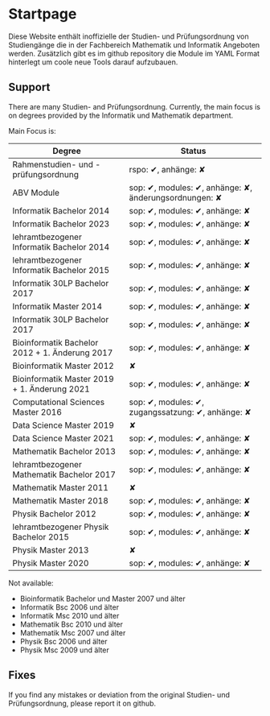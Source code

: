 # Startpage

Diese Website enthält inoffizielle der Studien- und Prüfungsordnung von Studiengänge
die in der Fachbereich Mathematik und Informatik Angeboten werden. Zusätzlich gibt es im github repository die Module
im YAML Format hinterlegt um coole neue Tools darauf aufzubauen.


## Support
There are many Studien- and Prüfungsordnung.
Currently, the main focus is on degrees provided by the
Informatik und Mathematik department.

Main Focus is:

| Degree                                         | Status  |
|------------------------------------------------|---------|
|Rahmenstudien- und -prüfungsordnung             | rspo: ✔, anhänge: ✘ |
|ABV Module                                      | sop: ✔, modules: ✔, anhänge: ✘, änderungsordnungen: ✘ |
|Informatik Bachelor 2014                        | sop: ✔, modules: ✔, anhänge: ✘ |
|Informatik Bachelor 2023                        | sop: ✔, modules: ✔, anhänge: ✘ |
|lehramtbezogener Informatik Bachelor 2014       | sop: ✔, modules: ✔, anhänge: ✘ |
|lehramtbezogener Informatik Bachelor 2015       | sop: ✔, modules: ✔, anhänge: ✘ |
|Informatik 30LP Bachelor 2017                   | sop: ✔, modules: ✔, anhänge: ✘ |
|Informatik Master 2014                          | sop: ✔, modules: ✔, anhänge: ✘ |
|Informatik 30LP Bachelor 2017                   | sop: ✔, modules: ✔, anhänge: ✘ |
|Bioinformatik Bachelor 2012 + 1. Änderung 2017  | sop: ✔, modules: ✔, anhänge: ✘ |
|Bioinformatik Master 2012                       | ✘       |
|Bioinformatik Master 2019 + 1. Änderung 2021    | sop: ✔, modules: ✔, anhänge: ✘ |
|Computational Sciences Master 2016              | sop: ✔, modules: ✔, zugangssatzung: ✔, anhänge: ✘ |
|Data Science Master 2019                        | ✘       |
|Data Science Master 2021                        | sop: ✔, modules: ✔, anhänge: ✘ |
|Mathematik Bachelor 2013                        | sop: ✔, modules: ✔, anhänge: ✘ |
|lehramtbezogener Mathematik Bachelor 2017       | sop: ✔, modules: ✔, anhänge: ✘ |
|Mathematik Master 2011                          | ✘       |
|Mathematik Master 2018                          | sop: ✔, modules: ✔, anhänge: ✘ |
|Physik Bachelor 2012                            | sop: ✔, modules: ✔, anhänge: ✘ |
|lehramtbezogener Physik Bachelor 2015           | sop: ✔, modules: ✔, anhänge: ✘ |
|Physik Master 2013                              | ✘       |
|Physik Master 2020                              | sop: ✔, modules: ✔, anhänge: ✘ |




Not available:

  - Bioinformatik Bachelor und Master 2007 und älter
  - Informatik Bsc 2006 und älter
  - Informatik Msc 2010 und älter
  - Mathematik Bsc 2010 und älter
  - Mathematik Msc 2007 und älter
  - Physik Bsc 2006 und älter
  - Physik Msc 2009 und älter

## Fixes
If you find any mistakes or deviation from the original Studien- und Prüfungsordnung, please
report it on github.
